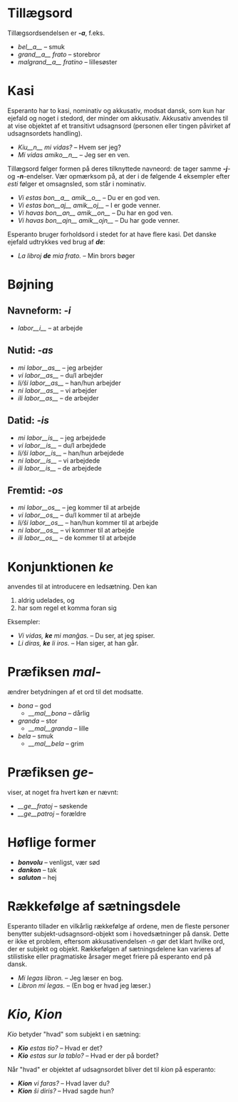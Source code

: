 # Tillægsord

Tillægsordsendelsen er *__-a__*, f.eks.

- *bel__a__* – smuk
- *grand__a__ frato* – storebror
- *malgrand__a__ fratino* – lillesøster

# Kasi

Esperanto har to kasi, nominativ og akkusativ, modsat dansk, som kun har ejefald og noget i stedord, der minder om akkusativ. Akkusativ anvendes til at vise objektet af et transitivt udsagnsord (personen eller tingen påvirket af udsagnsordets handling).

- *Kiu__n__ mi vidas?* – Hvem ser jeg?
- *Mi vidas amiko__n__* – Jeg ser en ven.


Tillægsord følger formen på deres tilknyttede navneord: de tager samme *__-j__*- og *__-n__*-endelser.
Vær opmærksom på, at der i de følgende 4 eksempler efter *esti* følger et omsagnsled, som står i nominativ.

- *Vi estas bon__a__ amik__o__* – Du er en god ven.
- *Vi estas bon__aj__ amik__oj__* – I er gode venner.
- *Vi havas bon__an__ amik__on__* – Du har en god ven.
- *Vi havas bon__ajn__ amik__ojn__* – Du har gode venner.

Esperanto bruger forholdsord i stedet for at have flere kasi. Det danske ejefald udtrykkes ved brug af *__de__*:

- *La libroj __de__ mia frato.* – Min brors bøger

# Bøjning 

## Navneform: *-i*
  
- *labor__i__*          – at arbejde

## Nutid: *-as*

- *mi labor__as__*      – jeg arbejder
- *vi labor__as__*      – du/I arbejder
- *li/ŝi labor__as__*   – han/hun arbejder
- *ni labor__as__*      – vi arbejder
- *ili labor__as__*     – de arbejder

## Datid: *-is*

- *mi labor__is__*      – jeg arbejdede
- *vi labor__is__*      – du/I arbejdede
- *li/ŝi labor__is__*   – han/hun arbejdede
- *ni labor__is__*      – vi arbejdede
- *ili labor__is__*     – de arbejdede

## Fremtid: *-os*

- *mi labor__os__*      – jeg kommer til at arbejde
- *vi labor__os__*      – du/I kommer til at arbejde
- *li/ŝi labor__os__*   – han/hun kommer til at arbejde
- *ni labor__os__*      – vi kommer til at arbejde
- *ili labor__os__*     – de kommer til at arbejde

# Konjunktionen *ke*

anvendes til at introducere en ledsætning. Den kan

1. aldrig udelades, og
2. har som regel et komma foran sig

Eksempler:

- *Vi vidas, __ke__ mi manĝas.* – Du ser, at jeg spiser.
- *Li diras, __ke__ li iros.* – Han siger, at han går.

# Præfiksen *mal-*

ændrer betydningen af et ord til det modsatte.

- *bona* – god
  - *__mal__bona* – dårlig
- *granda* – stor
  - *__mal__granda* – lille
- *bela* – smuk
  - *__mal__bela* – grim

# Præfiksen *ge-*

viser, at noget fra hvert køn er nævnt:

- *__ge__fratoj* – søskende
- *__ge__patroj* – forældre

# Høflige former

- *__bonvolu__* – venligst, vær sød
- *__dankon__* – tak
- *__saluton__* – hej

# Rækkefølge af sætningsdele

Esperanto tillader en vilkårlig rækkefølge af ordene, men de fleste personer benytter subjekt-udsagnsord-objekt som i hovedsætninger på dansk. Dette er ikke et problem, eftersom akkusativendelsen *-n* gør det klart hvilke ord, der er subjekt og objekt. Rækkefølgen af sætningsdelene kan varieres af stilistiske eller pragmatiske årsager meget friere på esperanto end på dansk.

- *Mi legas libron.* – Jeg læser en bog.
- *Libron mi legas.* – (En bog er hvad jeg læser.)

# *Kio, Kion*

*Kio* betyder "hvad" som subjekt i en sætning:

- *__Kio__ estas tio?* – Hvad er det?
- *__Kio__ estas sur la tablo?* – Hvad er der på bordet?

Når "hvad" er objektet af udsagnsordet bliver det til *kion* på esperanto:

- *__Kion__ vi faras?* – Hvad laver du?
- *__Kion__ ŝi diris?* – Hvad sagde hun?

